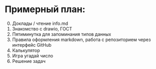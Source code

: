 # Примерный план:
0. Доклады / чтение info.md
1. Знакомство с drawio, ГОСТ
2. Пятиминутка для запоминания типов данных
3. Правила оформления markdown, работа с репозиторием через интерфейс GitHub
4. Калькулятор
5. Игра угадай число
6. Решение задач